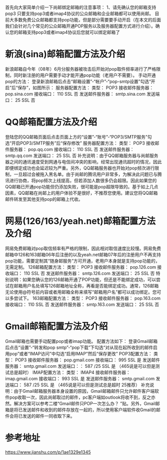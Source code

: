 首先向大家简单介绍一下尚邮绑定邮箱的注意事项： 1、请先确认您的邮箱支持pop3
只要支持pop3或者imap4协议的公众邮箱和企业邮箱都可以使用尚邮。 目前大多数免费公众邮箱都支持pop功能，但是部分需要要手动开启（在本文的后面我们会针对几个常见的公众邮箱开通POP服务以及服务器配置方式进行介绍）。确认您的邮箱支持pop3或者imap4协议后您就可以绑定邮箱了
# 新浪(sina)邮箱配置方法及介绍
新浪邮箱自今年（08年）6月分服务器被攻击后开始对pop取件频率进行了严格限制，同时新注册的用户需要手动才能开通pop功能（老用户不需要）。 手动开通pop的方法：
登录新浪邮箱后点击“邮箱设置”-“帐户”-“pop-smtp设置”勾选“开启”后“保存”，如图所示：
服务器配置方法： 类型： POP3
接收邮件服务器： pop.sina.com 接收端口： 110 SSL 否
发送邮件服务器： smtp.sina.com 发送端口： 25 SSL 否
# QQ邮箱配置方法及介绍
登陆您的QQ邮箱页面后点击页面上方的“设置”-“账号”-“POP3/SMTP服务”勾选“开启POP3/SMTP服务”后“保存修改”
服务器配置方法：
类型： POP3
接收邮件服务器： pop.qq.com
接收端口： 110 SSL 否
发送邮件服务器： smtp.qq.com
发送端口： 25 SSL 否
补充说明：由于QQ邮箱服务器与尚邮服务器之间的通讯速度受到网通与电信间冲突的影响，经常出现通讯超时的情况，因此即便绑定成功也会延迟较为严重。另外，QQ邮箱服务器也开始对pop频次进行限制，一旦超过会被拖入黑名单。由于尚邮的腾讯用户非常多，为解决此问题已与腾讯进行协商，将pop频次上线提高，但若添加人数很多仍会超限。因此如果您的QQ邮箱已开通pop功能但仍添加失败，很可能是pop超限导致的。基于如上几点因素，QQ邮箱在尚邮上的用户体验不是很好，不推荐您使用。建议您将QQ邮箱邮件转发至其他支持pop的邮箱上代收。
# 网易(126/163/yeah.net)邮箱配置方法及介绍
网易免费邮箱对pop取信频率有严格的限制，因此相对取信速度比较慢。网易免费邮箱中126和163邮箱06年后注册的以及yeah.net邮箱07年后的注册用户不再支持pop功能，需要定制其“随身邮服务”方可开通，老用户本身就是支持pop功能的，无需定制。 126邮箱配置方法：
类型： POP3
接收邮件服务器： pop.126.com
接收端口： 110 SSL 否
发送邮件服务器： smtp.126.com
发送端口： 25 SSL 否
特别说明：如果您确认您的126邮箱开通了POP功能，但还是不能绑定成功，可以尝试在邮箱用户名处填写126邮箱地址全称，再看是否能绑定成功。通常，126邮箱无论使用@符号前内容或者用邮箱全称来填写“邮箱用户名”都可以成功绑定。您可以多尝试下。
163邮箱配置方法：
类型： POP3
接收邮件服务器： pop.163.com
接收端口： 110 SSL 否
发送邮件服务器： smtp.163.com
发送端口： 25 SSL 否

# Gmail邮箱配置方法及介绍
Gmail邮箱也需要手动配置pop或者imap功能。 配置方法如下： 登录Gmail邮箱后点击“设置”-“转发和pop smtp”-“pop下载”下勾选“对从现在起所收到的邮件启用pop”或者“IMAP访问”中勾选“启用IMAP”然后“保存更改”
POP3配置方法：
类型： POP3
接收邮件服务器： pop.gmail.com
接收端口： 995 SSL 是
发送邮件服务器： smtp.gmail.com
发送端口：： 587 /25 SSL 是 （465说是可以但是测试总是超时）
IMAP配置方法：
类型： IMAP4
接收邮件服务器： imap.gmail.com
接收端口： 993 SSL 是
发送邮件服务器： smtp.gmail.com
发送端口： 587 /25 SSL 是 （465说是可以但是测试总是超时 25推荐）
补充说明：由于Gmail邮箱服务器本身设置的原因，Gmail邮箱邮件只允许邮件客户端软件pop收取一次，因此尚邮取过的邮件，pc客户端如outlook将收不到，反之亦然。解决方案可以参考二楼“Gmail邮件只POP一次怎么办？ ”贴。另外，Gmail邮箱是将已发送邮件和收到的邮件存放在一起的，所以使用客户端软件收Gmail的邮件会将已发送的邮件一同收取下来。

# 参考地址
https://www.jianshu.com/p/1ae1329e1345
